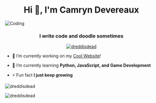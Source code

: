 <h1 align="center">Hi 👋, I'm Camryn Devereaux</h1>
<img align="center" alt="Coding"  src="https://i.pinimg.com/originals/7a/c7/1e/7ac71e72373b0fb270b3a6d72e44eea3.gif">
<h3 align="center">I write code and doodle sometimes</h3>

<p align="center"> <a href="https://github.com/ryo-ma/github-profile-trophy"><img src="https://github-profile-trophy.vercel.app/?username=dreddisdead" alt="dreddisdead" /></a> </p>

- 🔭 I’m currently working on my [Cool Website](https://github.com/dreddisdead/cams-cool-website)!

- 🌱 I’m currently learning **Python, JavaScript, and Game Development**

- ⚡ Fun fact **I just keep growing**

<p><img align="center" src="https://github-readme-stats.vercel.app/api/top-langs?username=dreddisdead&show_icons=true&locale=en&layout=compact" alt="dreddisdead" /></p>

<p><img align="center" src="https://github-readme-streak-stats.herokuapp.com/?user=dreddisdead&" alt="dreddisdead" /></p>
